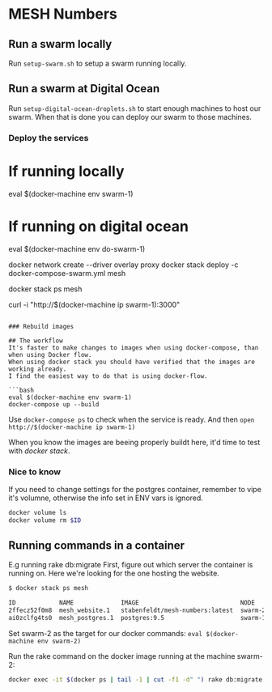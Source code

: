 # MESH Numbers

## Run a swarm locally

Run `setup-swarm.sh` to setup a swarm running locally.

## Run a swarm at Digital Ocean


Run `setup-digital-ocean-droplets.sh` to start enough machines to host our swarm.
When that is done you can deploy our swarm to those machines.


### Deploy the services

# If running locally
eval $(docker-machine env swarm-1)
# If running on digital ocean
eval $(docker-machine env do-swarm-1)

docker network create --driver overlay proxy
docker stack deploy -c docker-compose-swarm.yml mesh

docker stack ps mesh

curl -i "http://$(docker-machine ip swarm-1):3000"
```

### Rebuild images

## The workflow
It's faster to make changes to images when using docker-compose, than when using Docker flow.
When using docker stack you should have verified that the images are working already.
I find the easiest way to do that is using docker-flow.

```bash
eval $(docker-machine env swarm-1)
docker-compose up --build
```

Use `docker-compose ps` to check when the service is ready.
And then `open http://$(docker-machine ip swarm-1)`

When you know the images are beeing properly buildt here, it'd time to test with _docker stack_.

### Nice to know
If you need to change settings for the postgres container, remember to vipe it's volumne, otherwise the info set in
ENV vars is ignored.
```bash
docker volume ls
docker volume rm $ID
```


## Running commands in a container
E.g running rake db:migrate
First, figure out which server the container is running on. Here we're looking for the one hosting the website.

```bash
$ docker stack ps mesh

ID            NAME             IMAGE                            NODE     DESIRED STATE  CURRENT STATE           ERROR  PORTS
2ffecz52f0m8  mesh_website.1   stabenfeldt/mesh-numbers:latest  swarm-2  Running        Running 23 minutes ago
ai0zclfg4ts0  mesh_postgres.1  postgres:9.5                     swarm-1  Running        Running 23 minutes ago
```

Set swarm-2 as the target for our docker commands:
`eval $(docker-machine env swarm-2)`

Run the rake command on the docker image running at the machine swarm-2:
```bash
docker exec -it $(docker ps | tail -1 | cut -f1 -d" ") rake db:migrate
```
